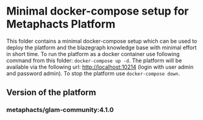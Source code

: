 # Minimal docker-compose setup for Metaphacts Platform
This folder contains a minimal docker-compose setup which can be used to deploy
the platform and the blazegraph knowledge base with minimal effort in short time. To run the platform as a docker container use following command from this folder: `docker-compose up -d`. The platform will be available via the following url: [http://localhost:10214](http://localhost:10214) (login with user admin and password admin). To stop the platform use `docker-compose down`.

## Version of the platform
### metaphacts/glam-community:4.1.0
